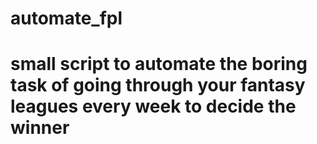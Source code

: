 # automate_fpl
# small script to automate the boring task of going through your fantasy leagues every week to decide the winner
